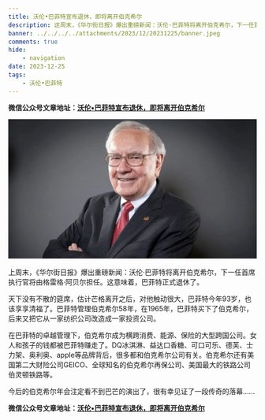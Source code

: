 ```yaml
---
title: 沃伦•巴菲特宣布退休，即将离开伯克希尔
description: 这周末，《华尔街日报》爆出重磅新闻：沃伦·巴菲特将离开伯克希尔，下一任首席执行官将由格雷格·阿贝尔担任。这意味着，巴菲特正式退休了。天下没有不散的筵席，估计芒格离开之后，对他触动很大，巴菲特今年93岁，也该享享清福了。巴菲特管理伯克希尔58年，在1965年，巴菲特买下了伯克希尔，后来又把它从一家纺织公司改造成一家投资公司。
banner: ../../../../attachments/2023/12/20231225/banner.jpeg
comments: true
hide:
    - navigation
date: 2023-12-25
tags:
    - 沃伦•巴菲特
---
```


__微信公众号文章地址：[沃伦•巴菲特宣布退休，即将离开伯克希尔](https://mp.weixin.qq.com/s/tzw1Z_mNkU3WrWICDX92FA)__

![沃伦•巴菲特](../../../attachments/2023/12/20231225/1.jpeg)

上周末，《华尔街日报》爆出重磅新闻：沃伦·巴菲特将离开伯克希尔，下一任首席执行官将由格雷格·阿贝尔担任。这意味着，巴菲特正式退休了。

天下没有不散的筵席，估计芒格离开之后，对他触动很大，巴菲特今年93岁，也该享享清福了。巴菲特管理伯克希尔58年，在1965年，巴菲特买下了伯克希尔，后来又把它从一家纺织公司改造成一家投资公司。

在巴菲特的卓越管理下，伯克希尔成为横跨消费、能源、保险的大型跨国公司。女人和孩子的钱都被巴菲特赚走了。DQ冰淇淋、益达口香糖、可口可乐、德芙、士力架、奥利奥、apple等品牌背后，很多都和伯克希尔公司有关。伯克希尔还有美国第二大财险公司GEICO、全球知名的伯克希尔再保公司、美国最大的铁路公司伯灵顿铁路等。

今后的伯克希尔年会注定看不到巴芒的演出了，很有幸见证了一段传奇的落幕......

__微信公众号文章地址：[沃伦•巴菲特宣布退休，即将离开伯克希尔](https://mp.weixin.qq.com/s/tzw1Z_mNkU3WrWICDX92FA)__